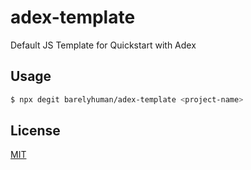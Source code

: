 # adex-template

Default JS Template for Quickstart with Adex

## Usage

```sh
$ npx degit barelyhuman/adex-template <project-name>
```

## License 
[MIT](/LICENSE)